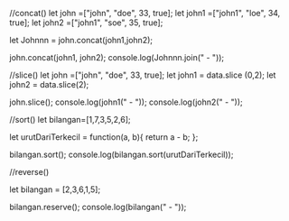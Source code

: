 //concat()
let john =["john", "doe", 33, true];
let john1 =["john1", "loe", 34, true];
let john2 =["john1", "soe", 35, true];

let Johnnn = john.concat(john1,john2);

john.concat(john1, john2);
console.log(Johnnn.join(" - "));

//slice()
let john =["john", "doe", 33, true];
let john1 = data.slice (0,2);
let john2 = data.slice(2);

john.slice();
console.log(john1(" - "));
console.log(john2(" - "));

//sort()
let bilangan=[1,7,3,5,2,6];

let urutDariTerkecil = function(a, b){
    return a - b;
};

bilangan.sort();
console.log(bilangan.sort(urutDariTerkecil));

//reverse()

let bilangan = [2,3,6,1,5];

bilangan.reserve();
console.log(bilangan(" - "));
